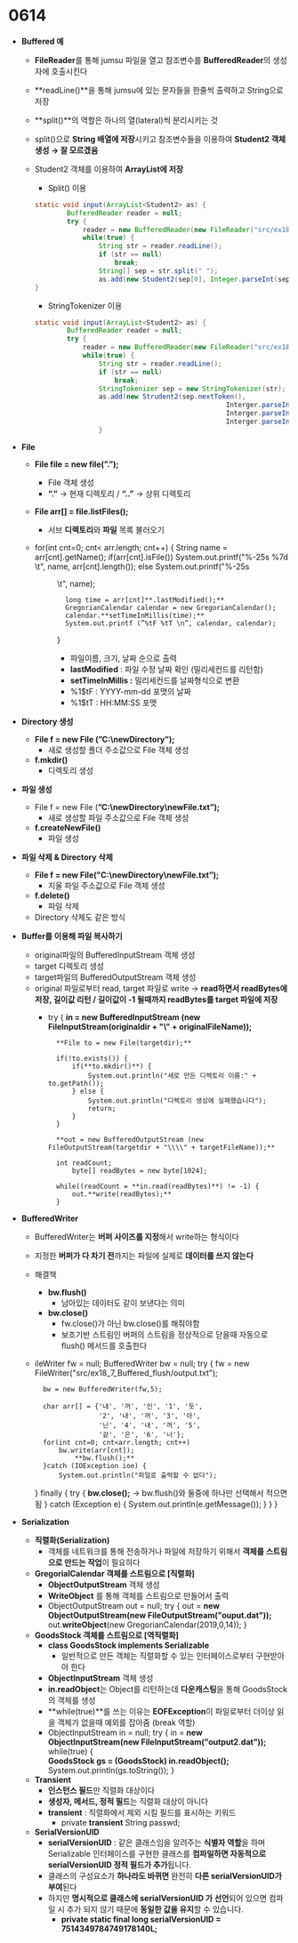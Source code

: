 # 0614

- **Buffered 예**
    - **FileReader**를 통해 jumsu 파일을 열고 참조변수를 **BufferedReader**의 생성자에 호출시킨다
    - **readLine()**을 통해 jumsu에 있는 문자들을 한줄씩 출력하고 String으로 저장
    - **split()**의 역할은 하나의 열(lateral)씩 분리시키는 것
    - split()으로 **String 배열에 저장**시키고 참조변수들을 이용하여 **Student2 객체 생성   → 잘 모르겠음**
    - Student2 객체를 이용하여 **ArrayList에 저장**
        - Split() 이용
        
        ```java
        static void input(ArrayList<Student2> as) {
        		BufferedReader reader = null;
        		try {
        			reader = new BufferedReader(new FileReader("src/ex18_5_test/jumsu.txt"));
        			while(true) {
        				String str = reader.readLine();
        				if (str == null)
        					break;
        				String[] sep = str.split(" ");
        				as.add(new Student2(sep[0], Integer.parseInt(sep[1]), Integer.parseInt(sep[2]), Integer.parseInt(sep[3])));
        }
        ```
        
        - StringTokenizer 이용
        
        ```java
        static void input(ArrayList<Student2> as) {
        		BufferedReader reader = null;
        		try {
        			reader = new BufferedReader(new FileReader("src/ex18_5_test/jumsu.txt"));
        			while(true) {
        				String str = reader.readLine();
        				if (str == null)
        					break;
        				StringTokenizer sep = new StringTokenizer(str);
        				as.add(new Strudent2(sep.nextToken(),
        				 						       	Interger.parseInt(sep.nextToken()),
        				 						      	Interger.parseInt(sep.nextToken()),
        				 						      	Interger.parseInt(sep.nextToken())));
        				}
        
        ```
        
- **File**
    - **File file = new file(”.”);**
        - File 객체 생성
        - **“.”** → 현재 디렉토리  / **“..”** → 상위 디렉토리
    - **File arr[] = file.listFiles();**
        - 서브 **디렉토리**와 **파일** 목록 불러오기
    - for(int cnt=0; cnt< arr.length; cnt++) {
        String name = arr[cnt].getName();
        if(arr[cnt].isFile()) 
            System.out.printf("%-25s %7d \t", name, arr[cnt].length());
        else
            System.out.printf("%-25s <DIR> \t", name);
        
        
            long time = arr[cnt]**.lastModified();**
            GregorianCalendar calendar = new GregorianCalendar();
            calendar.**setTimeInMillis(time);**
            System.out.printf (”%tF %tT \n”, calendar, calendar);
        }
        
        - 파일이름, 크기, 날짜 순으로 출력
        - **lastModified** : 파일 수정 날짜 확인 (밀리세컨드를 리턴함)
        - **setTimeInMillis  :** 밀리세컨드를 날짜형식으로 변환
        - %1$tF : YYYY-mm-dd 포맷의 날짜
        - %1$tT : HH:MM:SS 포맷
- **Directory 생성**
    - **File f = new File (”C:\\newDirectory”);**
        - 새로 생성할 폴더 주소값으로 File 객체 생성
    - **f.mkdir()**
        - 디렉토리 생성
- **파일 생성**
    - File f = new File (**”C:\\newDirectory\\newFile.txt”);**
        - 새로 생성할 파일 주소값으로 File 객체 생성
    - **f.createNewFile()**
        - 파일 생성
- **파일 삭제 & Directory 삭제**
    - **File f = new File("C:\\newDirectory\\newFile.txt”);**
        - 지울 파일 주소값으로 File 객체 생성
    - **f.delete()**
        - 파일 삭제
    - Directory 삭제도 같은 방식
- **Buffer를 이용해 파일 복사하기**
    - original파일의 BufferedInputStream 객체 생성
    - target 디렉토리 생성
    - target파일의 BufferedOutputStream 객체 생성
    - original 파일로부터 read, target 파일로 write  →  **read하면서 readBytes에 저장, 길이값 리턴 / 길이값이 -1 될때까지 readBytes를 target 파일에 저장**
        - try {
        **in = new BufferedInputStream (new FileInputStream(originaldir + "\\" + originalFileName));**
        
        		**File to = new File(targetdir);**
        
        		if(!to.exists()) {
        			if(**to.mkdir()**) {
        				System.out.println("새로 만든 디렉토리 이름:" + to.getPath());
        			} else {
        				System.out.println("디렉토리 생성에 실패했습니다");
        				return;
        			}
        		}
        
        		**out = new BufferedOutputStream (new FileOutputStream(targetdir + "\\\\" + targetFileName));**
        
        		int readCount;
        	        byte[] readBytes = new byte[1024];
        
        	    while((readCount = **in.read(readBytes)**) != -1) {
        	    	out.**write(readBytes);**  
        	    }
        
- **BufferedWriter**
    - BufferedWriter는 **버퍼 사이즈를 지정**해서 write하는 형식이다
    - 지정한 **버퍼가 다 차기 전**까지는 파일에 실제로 **데이터를 쓰지 않는다**
    - 해결책
        - **bw.flush()**
            - 남아있는 데이터도 같이 보낸다는 의미
        - **bw.close()**
            - fw.close()가 아닌 bw.close()를 해줘야함
            - 보조기반 스트림인 버퍼의 스트림을 정상적으로 닫을때 자동으로 flush() 메서드를 호출한다
    - ileWriter fw = null;
    BufferedWriter bw = null;
    try {
    fw = new FileWriter("src/ex18_7_Buffered_flush/output.txt");
    
    		bw = new BufferedWriter(fw,5);
    
    		char arr[] = {'내', '꺼', '인', '1', '듯',
    					  '2', '내', '꺼', '3', '아',
    					  '닌', '4', '내', '꺼', '5',
    					  '같', '은', '6', '너'};
    		for(int cnt=0; cnt<arr.length; cnt++)
    			bw.write(arr[cnt]);
                    **bw.flush();**
    		}catch (IOException ioe) {
    			System.out.println("파일로 출력할 수 없다");
    	}
    	finally {
    		try {
    			**bw.close();**     → bw.flush()와 둘중에 하나만 선택해서 적으면 됨
    		}
    		catch (Exception e) {
    			System.out.println(e.getMessage());
    		}
    	}
    }
    
- **Serialization**
    - **직렬화(Serialization)**
        - 객체를 네트워크를 통해 전송하거나 파일에 저장하기 위해서 **객체를 스트림으로 만드는 작업**이 필요하다
    - **GregorialCalendar 객체를 스트림으로 [직렬화]**
        - **ObjectOutputStream** 객체 생성
        - **WriteObject** 를 통해 객체를 스트림으로 만들어서 출력
        - ObjectOutputStream out = null;
        try {
            out = **new ObjectOutputStream(new FileOutputStream("ouput.dat"));**
            out.**writeObject**(new GregorianCalendar(2019,0,14));
        }
    - **GoodsStock 객체를 스트림으로 [역직렬화]**
        - **class GoodsStock implements Serializable**
            - 일반적으로 만든 객체는 직렬화할 수 있는 인터페이스로부터 구현받아야 한다
        - **ObjectInputStream** 객체 생성
        - **in.readObject**는 Object를 리턴하는데 **다운캐스팅**을 통해 GoodsStock의 객체를 생성
        - **while(true)**를 쓰는 이유는 **EOFException**이 파일로부터 더이상 읽을 객체가 없을때 예외를 잡아줌 (break 역할)
        - ObjectInputStream in = null;
        try {
            in = **new ObjectInputStream(new FileInputStream("output2.dat"));**
            while(true) {		
                **GoodsStock gs = (GoodsStock) in.readObject();**
                System.out.println(gs.toString());
            }
    - **Transient**
        - **인스턴스 필드**만 직렬화 대상이다
        - **생성자, 메서드, 정적 필드**는 직렬화 대상이 아니다
        - **transient** : 직렬화에서 제외 시킬 필드를 표시하는 키워드
            - private **transient** String passwd;
    - **SerialVersionUID**
        - **serialVersionUID** :  같은 클래스임을 알려주는 **식별자 역할**을 하며 Serializable 인터페이스를 구현한 클래스를 **컴파일하면 자동적으로 serialVersionUID 정적 필드가 추가**됩니다.
        - 클래스의 구성요소가 **하나라도 바뀌면** 완전히 **다른 serialVersionUID가 부여**된다
        - 하지만 **명시적으로 클래스에 serialVersionUID 가 선언**되어 있으면 컴파일 시 추가 되지 않기 때문에 **동일한 값을 유지**할 수 있습니다.
            - **private static final long serialVersionUID = 7514349784749178140L;**
